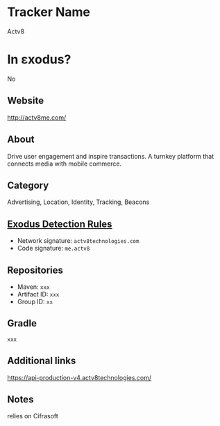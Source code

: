 # Tracker Name
Actv8

# In εxodus?
No

## Website
http://actv8me.com/

## About
Drive user engagement and inspire transactions. A turnkey platform that connects media with mobile commerce.


## Category
Advertising, Location, Identity, Tracking, Beacons

## [Exodus Detection Rules](https://exodus-privacy.eu.org)
*   Network signature: `actv8technologies.com`
*   Code signature: `me.actv8`

## Repositories
*   Maven: `xxx`
*   Artifact ID: `xxx`
*   Group ID: `xx`

## Gradle
`xxx`

## Additional links
https://api-production-v4.actv8technologies.com/

## Notes
relies on Cifrasoft
